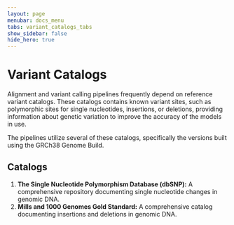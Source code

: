 ```yaml
---
layout: page
menubar: docs_menu
tabs: variant_catalogs_tabs
show_sidebar: false
hide_hero: true
---
```


# Variant Catalogs

Alignment and variant calling pipelines frequently depend on reference variant catalogs. These catalogs contains known variant sites, such as polymorphic sites for single nucleotides, insertions, or deletions, providing information about genetic variation to improve the accuracy of the models in use.

The pipelines utilize several of these catalogs, specifically the versions built using the GRCh38 Genome Build.

## Catalogs

1. **The Single Nucleotide Polymorphism Database (dbSNP):** A comprehensive repository documenting single nucleotide changes in genomic DNA.
2. **Mills and 1000 Genomes Gold Standard:** A comprehensive catalog documenting insertions and deletions in genomic DNA.
